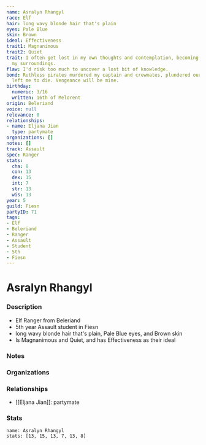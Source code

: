 ```yaml
---
name: Asralyn Rhangyl
race: Elf
hair: long wavy blonde hair that's plain
eyes: Pale Blue
skin: Brown
ideal: Effectiveness
trait1: Magnanimous
trait2: Quiet
trait: I often get lost in my own thoughts and contemplation, becoming oblivious to
  my surroundings.
flaw: I'd risk too much to uncover a lost bit of knowledge.
bond: Ruthless pirates murdered my captain and crewmates, plundered our ship, and
  left me to die. Vengeance will be mine.
birthday:
  numeric: 3/16
  written: 16th of Melorent
origin: Beleriand
voice: null
relevance: 0
relationships:
- name: Eljana Jian
  type: partymate
organizations: []
notes: []
track: Assault
spec: Ranger
stats:
  cha: 8
  con: 13
  dex: 15
  int: 7
  str: 13
  wis: 13
year: 5
guild: Fiesn
partyID: 71
tags:
- Elf
- Beleriand
- Ranger
- Assault
- Student
- 5th
- Fiesn
---
```

# Asralyn Rhangyl
### Description
- Elf Ranger from Beleriand
- 5th year Assault student in Fiesn
- long wavy blonde hair that's plain, Pale Blue eyes, and Brown skin
- Is Magnanimous and Quiet, and has Effectiveness as their ideal

### Notes

### Organizations

### Relationships
- [[Eljana Jian]]: partymate

### Stats
```statblock
name: Asralyn Rhangyl
stats: [13, 15, 13, 7, 13, 8]
```